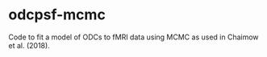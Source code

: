 # odcpsf-mcmc
Code to fit a model of ODCs to fMRI data using MCMC as used in Chaimow et al. (2018).
